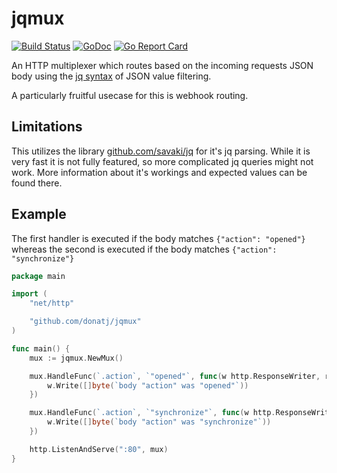 # jqmux

[![Build Status](https://travis-ci.org/donatj/jqmux.svg?branch=master)](https://travis-ci.org/donatj/jqmux)
[![GoDoc](https://godoc.org/github.com/donatj/jqmux?status.svg)](https://godoc.org/github.com/donatj/jqmux)
[![Go Report Card](https://goreportcard.com/badge/github.com/donatj/jqmux)](https://goreportcard.com/report/github.com/donatj/jqmux)

An HTTP multiplexer which routes based on the incoming requests JSON body using the [jq syntax](https://stedolan.github.io/jq/manual/) of JSON value filtering.

A particularly fruitful usecase for this is webhook routing.

## Limitations

This utilizes the library [github.com/savaki/jq](https://github.com/savaki/jq) for it's jq parsing. While it is very fast it is not fully featured, so more complicated jq queries might not work. More information about it's workings and expected values can be found there.

## Example

The first handler is executed if the body matches `{"action": "opened"}` whereas the second is executed if the body matches `{"action": "synchronize"}`

```go
package main

import (
	"net/http"

	"github.com/donatj/jqmux"
)

func main() {
	mux := jqmux.NewMux()

	mux.HandleFunc(`.action`, `"opened"`, func(w http.ResponseWriter, r *http.Request) {
		w.Write([]byte(`body "action" was "opened"`))
	})

	mux.HandleFunc(`.action`, `"synchronize"`, func(w http.ResponseWriter, r *http.Request) {
		w.Write([]byte(`body "action" was "synchronize"`))
	})

	http.ListenAndServe(":80", mux)
}
```
